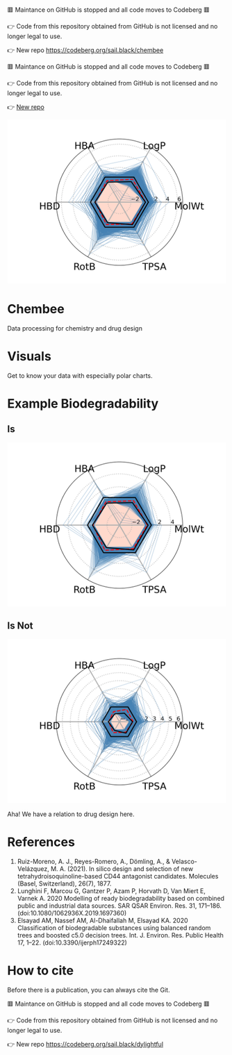 🟥 Maintance on GitHub is stopped and all code moves to Codeberg 🟥

👉 Code from this repository obtained from GitHub is not licensed and no longer legal to use.

👉 New repo https://codeberg.org/sail.black/chembee

🟥 Maintance on GitHub is stopped and all code moves to Codeberg 🟥

👉 Code from this repository obtained from GitHub is not licensed and no longer legal to use.

👉 [New repo](https://codeberg.org/sail.black/chembee)

![Distribution Dataset](tests/plots/plots.png)
# Chembee
Data processing for chemistry and drug design


# Visuals 
Get to know your data with especially polar charts. 

# Example Biodegradability
## Is 
![Polar Chart](tests/plots/BiodegPolar.png)
## Is Not 
![Polar Chart](tests/plots/NBiodegPolar.png)

Aha! We have a relation to drug design here. 


# References 

1. Ruiz-Moreno, A. J., Reyes-Romero, A., Dömling, A., & Velasco-Velázquez, M. A. (2021). In silico design and selection of new tetrahydroisoquinoline-based CD44 antagonist candidates. Molecules (Basel, Switzerland), 26(7), 1877.
2. Lunghini F, Marcou G, Gantzer P, Azam P, Horvath D, Van Miert E, Varnek A. 2020 Modelling of ready biodegradability based on combined public and industrial data sources. SAR QSAR Environ. Res. 31, 171–186. (doi:10.1080/1062936X.2019.1697360)
3. Elsayad AM, Nassef AM, Al-Dhaifallah M, Elsayad KA. 2020 Classification of biodegradable substances using balanced random trees and boosted c5.0 decision trees. Int. J. Environ. Res. Public Health 17, 1–22. (doi:10.3390/ijerph17249322)

# How to cite

Before there is a publication, you can always cite the Git. 

🟥 Maintance on GitHub is stopped and all code moves to Codeberg 🟥

👉 Code from this repository obtained from GitHub is not licensed and no longer legal to use.

👉 New repo https://codeberg.org/sail.black/dylightful
